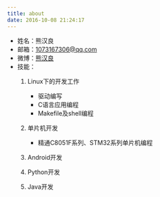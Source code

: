 ```yaml
---
title: about
date: 2016-10-08 21:24:17
---
```

* 姓名：熊汉良
* 邮箱：1073167306@qq.com
* 微博：[熊汉良](http://weibo.com/xhl1991)
* 技能：
	1. Linux下的开发工作
		* 驱动编写
		* C语言应用编程
		* Makefile及shell编程
		
	2. 单片机开发
		* 精通C8051F系列、STM32系列单片机编程
	3. Android开发

	4. Python开发

	5. Java开发


